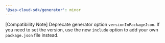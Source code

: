 ```yaml
---
'@sap-cloud-sdk/generator': minor
---
```


[Compatibility Note] Deprecate generator option `versionInPackageJson`. If you need to set the version, use the new `include` option to add your own `package.json` file instead.
